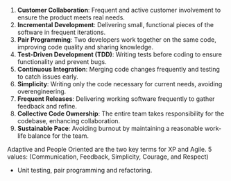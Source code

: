 1. **Customer Collaboration**: Frequent and active customer involvement to ensure the product meets real needs.
2. **Incremental Development**: Delivering small, functional pieces of the software in frequent iterations.
3. **Pair Programming**: Two developers work together on the same code, improving code quality and sharing knowledge.
4. **Test-Driven Development (TDD)**: Writing tests before coding to ensure functionality and prevent bugs.
5. **Continuous Integration**: Merging code changes frequently and testing to catch issues early.
6. **Simplicity**: Writing only the code necessary for current needs, avoiding overengineering.
7. **Frequent Releases**: Delivering working software frequently to gather feedback and refine.
8. **Collective Code Ownership**: The entire team takes responsibility for the codebase, enhancing collaboration.
9. **Sustainable Pace**: Avoiding burnout by maintaining a reasonable work-life balance for the team.


Adaptive and People Oriented are the two key terms for XP and Agile. 
5 values: (Communication, Feedback, Simplicity, Courage, and Respect)

- Unit testing, pair programming and refactoring. 